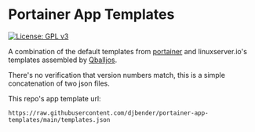 # Portainer App Templates

[![License: GPL v3](https://img.shields.io/badge/License-GPLv3-blue.svg)](https://www.gnu.org/licenses/gpl-3.0)

A combination of the default templates from [portainer](//github.com/portainer/templates) and linuxserver.io's templates assembled by [Qballjos](//github.com/Qballjos/portainer_templates).

There's no verification that version numbers match, this is a simple concatenation of two json files.

This repo's app template url:

    https://raw.githubusercontent.com/djbender/portainer-app-templates/main/templates.json
